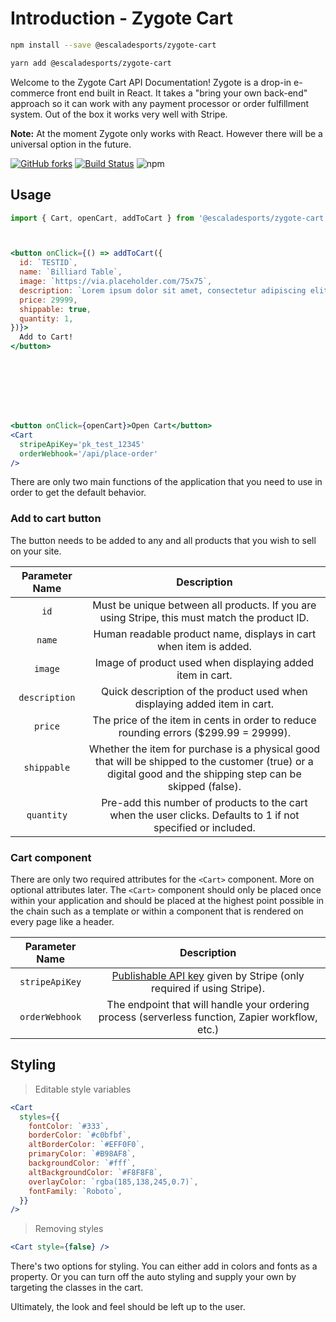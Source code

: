 # Introduction - Zygote Cart

```bash
npm install --save @escaladesports/zygote-cart
```

```bash
yarn add @escaladesports/zygote-cart
```



Welcome to the Zygote Cart API Documentation! Zygote is a drop-in e-commerce front end built in React. It takes a "bring your own back-end" approach so it can work with any payment processor or order fulfillment system. Out of the box it works very well with Stripe.

**Note:** At the moment Zygote only works with React. However there will be a universal option in the future.

[![GitHub forks](https://img.shields.io/github/forks/escaladesports/zygote-cart.svg?style=social)](https://github.com/escaladesports/zygote-cart)
[![Build Status](https://travis-ci.org/escaladesports/zygote-cart.svg?branch=master)](https://travis-ci.org/escaladesports/zygote-cart)
![npm](https://img.shields.io/npm/v/@escaladesports/zygote-cart.svg)

## Usage

```jsx
import { Cart, openCart, addToCart } from '@escaladesports/zygote-cart';



<button onClick={() => addToCart({
  id: `TESTID`,
  name: `Billiard Table`,
  image: `https://via.placeholder.com/75x75`,
  description: `Lorem ipsum dolor sit amet, consectetur adipiscing elit...`,
  price: 29999,
  shippable: true,
  quantity: 1,
})}>
  Add to Cart!
</button>








<button onClick={openCart}>Open Cart</button>
<Cart
  stripeApiKey='pk_test_12345'
  orderWebhook='/api/place-order'
/>
```

There are only two main functions of the application that you need to use in order to get the default behavior.

### Add to cart button

The button needs to be added to any and all products that you wish to sell on your site.

| Parameter Name | Description |
|:---------:|:--------:|
| `id` | Must be unique between all products. If you are using Stripe, this must match the product ID. |
| `name` | Human readable product name, displays in cart when item is added. |
| `image` | Image of product used when displaying added item in cart. |
| `description` | Quick description of the product used when displaying added item in cart. |
| `price` | The price of the item in cents in order to reduce rounding errors ($299.99 = 29999). |
| `shippable` | Whether the item for purchase is a physical good that will be shipped to the customer (true) or a digital good and the shipping step can be skipped (false). |
| `quantity` | Pre-add this number of products to the cart when the user clicks. Defaults to 1 if not specified or included. |


### Cart component

There are only two required attributes for the `<Cart>` component. More on optional attributes later. The `<Cart>` component should only be placed once within your application and should be placed at the highest point possible in the chain such as a template or within a component that is rendered on every page like a header.

| Parameter Name | Description |
|:---------:|:--------:|
| `stripeApiKey` | [Publishable API key](https://stripe.com/docs/keys) given by Stripe (only required if using Stripe). |
| `orderWebhook` | The endpoint that will handle your ordering process (serverless function, Zapier workflow, etc.) |

## Styling

> Editable style variables

```jsx
<Cart
  styles={{
    fontColor: `#333`,
    borderColor: `#c0bfbf`,
    altBorderColor: `#EFF0F0`,
    primaryColor: `#B98AF8`,
    backgroundColor: `#fff`,
    altBackgroundColor: `#F8F8F8`,
    overlayColor: `rgba(185,138,245,0.7)`,
    fontFamily: `Roboto`,
  }}
/>
```

> Removing styles

```jsx
<Cart style={false} />
```

There's two options for styling. You can either add in  colors and fonts as a property. Or you can turn off the auto styling and supply your own by targeting the classes in the cart.

Ultimately, the look and feel should be left up to the user.